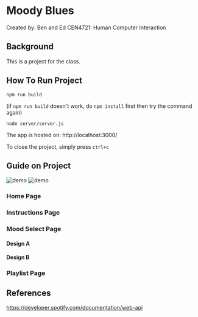 # Moody Blues

Created by: Ben and Ed
CEN4721: Human Computer Interaction

## Background

This is a project for the class.

## How To Run Project

`npm run build`

(if `npm run build` doesn't work, do `npm install` first then try the command again)

`node server/server.js`

The app is hosted on: http://localhost:3000/

To close the project, simply press `ctrl+c`

## Guide on Project

![demo](./assets/Moody-Blues-Capture.gif)
![demo](./assets/Moody-Blues-Capture-B.gif)

### Home Page

### Instructions Page

### Mood Select Page

#### Design A

#### Design B

### Playlist Page

## References

https://developer.spotify.com/documentation/web-api
